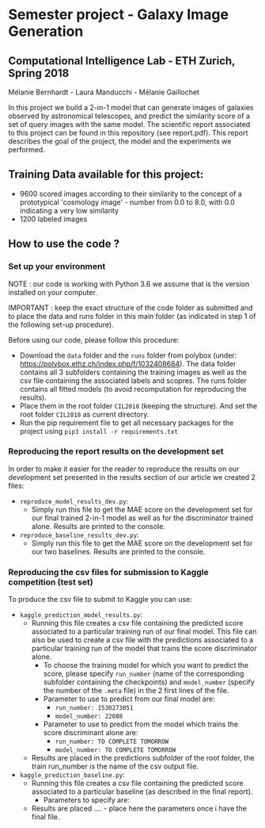 # Semester project - Galaxy Image Generation 
## Computational Intelligence Lab - ETH Zurich, Spring 2018
Mélanie Bernhardt - Laura Manducchi - Mélanie Gaillochet

In this project we build a 2-in-1 model that can generate images of galaxies observed by astronomical telescopes, and predict the similarity score of a set of query images with the same model.
The scientific report associated to this project can be found in this repository (see report.pdf). This report describes the goal of the project, the model and the experiments we performed.

## Training Data available for this project: <br/>
* 9600 scored images according to their similarity to the concept of a prototypical 'cosmology image' - number from 0.0 to 8.0, with 0.0 indicating a very low similarity <br/>
* 1200 labeled images

## How to use the code ?
### Set up your environment
NOTE : our code is working with Python 3.6 we assume that is the version installed on your computer.

IMPORTANT : keep the exact structure of the code folder as submitted and to place the data and runs folder in this main folder (as indicated in step 1 of the following set-up procedure).

Before using our code, please follow this procedure:
* Download the `data` folder and the `runs` folder from polybox (under: https://polybox.ethz.ch/index.php/f/1032408684). The data folder contains all 3 subfolders containing the training images as well as the csv file containing the associated labels and scopres. The runs folder contains all fitted models (to avoid recomputation for reproducing the results).
* Place them in the root folder `CIL2018` (keeping the structure). And set the root folder `CIL2018` as current directory.
* Run the pip requirement file to get all necessary packages for the project using `pip3 install -r requirements.txt`

### Reproducing the report results on the development set
In order to make it easier for the reader to reproduce the results on our development set presented in the results section of our article we created 2 files: 
 * `reproduce_model_results_dev.py`: 
    - Simply run this file to get the MAE score on the development set for our final trained 2-in-1 model as well as for the discriminator trained alone. Results are printed to the console.
 * `reproduce_baseline_results_dev.py`:
    - Simply run this file to get the MAE score on the development set for our two baselines. Results are printed to the        console.
 
 ### Reproducing the csv files for submission to Kaggle competition (test set)
 To produce the csv file to submit to Kaggle you can use:
 * `kaggle_prediction_model_results.py`: 
    - Running this file creates a csv file containing the predicted score associated to a particular training run of our final                  model. This file can also be used to create a csv file with the predictions associated to a particular training run of the model that trains the score discriminator alone. 
        * To choose the training model for which you want to predict the score, please specify `run_number` (name of the corresponding subfolder containing the checkpoints) and `model_number` (specify the number of the `.meta` file) in the 2 first lines of the file. 
        * Parameter to use to predict from our final model are:
            - `run_number: 1530273051`
            - `model_number: 22088`
        * Parameter to use to predict from the model which trains the score discriminant alone are:
            - `run_number: TO COMPLETE TOMORROW`
            - `model_number: TO COMPLETE TOMORROW`
    - Results are placed in the predictions subfolder of the root folder, the train run_number is the name of the csv output file.
 * `kaggle_prediction_baseline.py`:
    - Running this file creates a csv file containing the predicted score associated to a particular baseline (as described in the final report).
       * Parameters to specify are:
    - Results are placed ....
            - place here the parameters once i have the final file.
